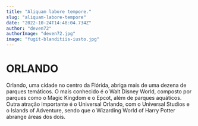 ```yaml
---
title: "Aliquam labore tempore."
slug: "aliquam-labore-tempore"
date: "2022-10-24T14:48:04.734Z"
author: "deven72"
authorImage: "deven72.jpg"
image: "fugit-blanditiis-iusto.jpg"
---
```

# ORLANDO

Orlando, uma cidade no centro da Flórida, abriga mais de uma dezena de parques temáticos. O mais conhecido é o Walt Disney World, composto por parques como o Magic Kingdom e o Epcot, além de parques aquáticos. Outra atração importante é o Universal Orlando, com o Universal Studios e o Islands of Adventure, sendo que o Wizarding World of Harry Potter abrange áreas dos dois.